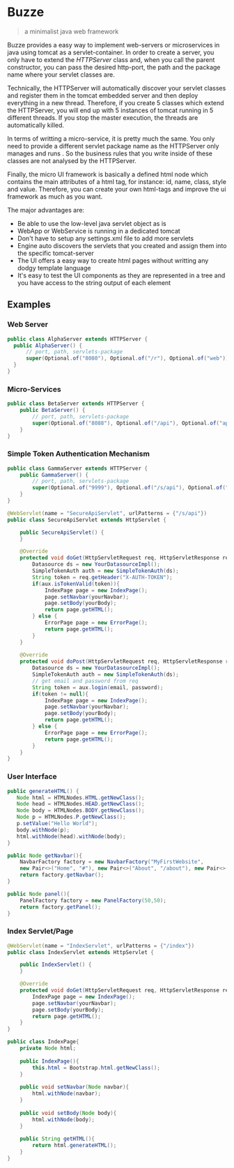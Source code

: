 # Buzze
> a minimalist java web framework

Buzze provides a easy way to implement web-servers or microservices in java using tomcat as a servlet-container. In order to create a server, you only have to extend the *HTTPServer* class and, when you call the parent constructor, you can pass the desired http-port, the path and the package name where your servlet classes are.

Technically, the HTTPServer will automatically discover your servlet classes and register them in the tomcat embedded server and then deploy everything in a new thread. Therefore, if you create 5 classes which extend the HTTPServer, you will end up with 5 instances of tomcat running in 5 different threads. If you stop the master execution, the threads are automatically killed. 

In terms of writting a micro-service, it is pretty much the same. You only need to provide a different servlet package name as the HTTPServer only manages and runs 
. So the business rules that you write inside of these classes are not analysed by the HTTPServer.

Finally, the micro UI framework is basically a defined html node which contains the main attributes of a html tag, for instance: id, name, class, style and value. Therefore, you can create your own html-tags and improve the ui framework as much as you want.

The major advantages are:
* Be able to use the low-level java servlet object as is
* WebApp or WebService is running in a dedicated tomcat
* Don't have to setup any settings.xml file to add more servlets
* Engine auto discovers the servlets that you created and assign them into the specific tomcat-server
* The UI offers a easy way to create html pages without writting any dodgy template language
* It's easy to test the UI components as they are represented in a tree and you have access to the string output of each element


## Examples
### Web Server
```java
public class AlphaServer extends HTTPServer {
  public AlphaServer() {
      // port, path, servlets-package 
      super(Optional.of("8080"), Optional.of("/r"), Optional.of("web"));
  }
}
```

### Micro-Services
```java
public class BetaServer extends HTTPServer {
    public BetaServer() {
        // port, path, servlets-package 
        super(Optional.of("8088"), Optional.of("/api"), Optional.of("api"));
    }
}
```

### Simple Token Authentication Mechanism
```java
public class GammaServer extends HTTPServer {
    public GammaServer() {
        // port, path, servlets-package 
        super(Optional.of("9999"), Optional.of("/s/api"), Optional.of("apis"));
    }
}

@WebServlet(name = "SecureApiServlet", urlPatterns = {"/s/api"})
public class SecureApiServlet extends HttpServlet {

    public SecureApiServlet() {
    }

    @Override
    protected void doGet(HttpServletRequest req, HttpServletResponse resp) throws ServletException, IOException {
        Datasource ds = new YourDatasourceImpl();
        SimpleTokenAuth auth = new SimpleTokenAuth(ds);
        String token = req.getHeader("X-AUTH-TOKEN");
        if(aux.isTokenValid(token)){
            IndexPage page = new IndexPage();
            page.setNavbar(yourNavbar);
            page.setBody(yourBody);
            return page.getHTML();
        } else {
            ErrorPage page = new ErrorPage();
            return page.getHTML();
        }
    }
    
    @Override
    protected void doPost(HttpServletRequest req, HttpServletResponse resp) throws ServletException, IOException {
        Datasource ds = new YourDatasourceImpl();
        SimpleTokenAuth auth = new SimpleTokenAuth(ds);
        // get email and password from req
        String token = aux.login(email, password);
        if(token != null){
            IndexPage page = new IndexPage();
            page.setNavbar(yourNavbar);
            page.setBody(yourBody);
            return page.getHTML();
        } else {
            ErrorPage page = new ErrorPage();
            return page.getHTML();
        }
    }
}

```

### User Interface
```java
public generateHTML() {
   Node html = HTMLNodes.HTML.getNewClass();
   Node head = HTMLNodes.HEAD.getNewClass();
   Node body = HTMLNodes.BODY.getNewClass();
   Node p = HTMLNodes.P.getNewClass();
   p.setValue("Hello World");
   body.withNode(p);
   html.withNode(head).withNode(body);
}

public Node getNavbar(){
    NavbarFactory factory = new NavbarFactory("MyFirstWebsite", 
    new Pair<>("Home", "#"), new Pair<>("About", "/about"), new Pair<>("Contacts", "/contacts"));
    return factory.getNavbar();
}

public Node panel(){
    PanelFactory factory = new PanelFactory(50,50);
    return factory.getPanel();
}
```

### Index Servlet/Page
```java
@WebServlet(name = "IndexServlet", urlPatterns = {"/index"})
public class IndexServlet extends HttpServlet {

    public IndexServlet() {
    }

    @Override
    protected void doGet(HttpServletRequest req, HttpServletResponse resp) throws ServletException, IOException {
        IndexPage page = new IndexPage();
        page.setNavbar(yourNavbar);
        page.setBody(yourBody);
        return page.getHTML();
    }
}

public class IndexPage{
    private Node html;
    
    public IndexPage(){
        this.html = Bootstrap.html.getNewClass();
    }
    
    public void setNavbar(Node navbar){
        html.withNode(navbar);
    }
    
    public void setBody(Node body){
        html.withNode(body);
    }
    
    public String getHTML(){
        return html.generateHTML();
    }
}
```
